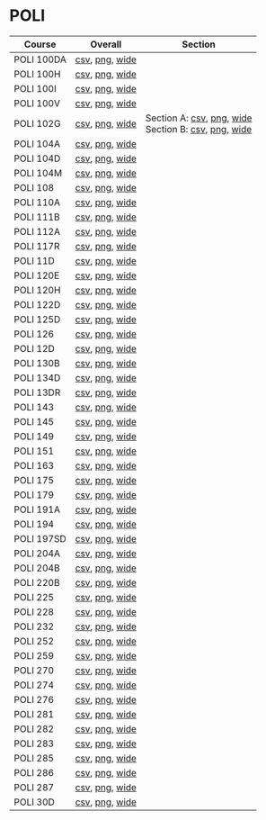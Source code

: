 # POLI

| Course | Overall | Section |
| ------ | ------- | ------- |
| POLI 100DA | [csv](https://github.com/UCSD-Historical-Enrollment-Data/2024Fall/blob/main/overall/POLI%20100DA.csv), [png](https://raw.githubusercontent.com/UCSD-Historical-Enrollment-Data/2024Fall/main/plot_overall/POLI%20100DA.png), [wide](https://raw.githubusercontent.com/UCSD-Historical-Enrollment-Data/2024Fall/main/plot_overall_wide/POLI%20100DA.png) |  |
| POLI 100H | [csv](https://github.com/UCSD-Historical-Enrollment-Data/2024Fall/blob/main/overall/POLI%20100H.csv), [png](https://raw.githubusercontent.com/UCSD-Historical-Enrollment-Data/2024Fall/main/plot_overall/POLI%20100H.png), [wide](https://raw.githubusercontent.com/UCSD-Historical-Enrollment-Data/2024Fall/main/plot_overall_wide/POLI%20100H.png) |  |
| POLI 100I | [csv](https://github.com/UCSD-Historical-Enrollment-Data/2024Fall/blob/main/overall/POLI%20100I.csv), [png](https://raw.githubusercontent.com/UCSD-Historical-Enrollment-Data/2024Fall/main/plot_overall/POLI%20100I.png), [wide](https://raw.githubusercontent.com/UCSD-Historical-Enrollment-Data/2024Fall/main/plot_overall_wide/POLI%20100I.png) |  |
| POLI 100V | [csv](https://github.com/UCSD-Historical-Enrollment-Data/2024Fall/blob/main/overall/POLI%20100V.csv), [png](https://raw.githubusercontent.com/UCSD-Historical-Enrollment-Data/2024Fall/main/plot_overall/POLI%20100V.png), [wide](https://raw.githubusercontent.com/UCSD-Historical-Enrollment-Data/2024Fall/main/plot_overall_wide/POLI%20100V.png) |  |
| POLI 102G | [csv](https://github.com/UCSD-Historical-Enrollment-Data/2024Fall/blob/main/overall/POLI%20102G.csv), [png](https://raw.githubusercontent.com/UCSD-Historical-Enrollment-Data/2024Fall/main/plot_overall/POLI%20102G.png), [wide](https://raw.githubusercontent.com/UCSD-Historical-Enrollment-Data/2024Fall/main/plot_overall_wide/POLI%20102G.png) | Section A: [csv](https://github.com/UCSD-Historical-Enrollment-Data/2024Fall/blob/main/section/POLI%20102G_A.csv), [png](https://raw.githubusercontent.com/UCSD-Historical-Enrollment-Data/2024Fall/main/plot_section/POLI%20102G_A.png), [wide](https://raw.githubusercontent.com/UCSD-Historical-Enrollment-Data/2024Fall/main/plot_section_wide/POLI%20102G_A.png)<br>Section B: [csv](https://github.com/UCSD-Historical-Enrollment-Data/2024Fall/blob/main/section/POLI%20102G_B.csv), [png](https://raw.githubusercontent.com/UCSD-Historical-Enrollment-Data/2024Fall/main/plot_section/POLI%20102G_B.png), [wide](https://raw.githubusercontent.com/UCSD-Historical-Enrollment-Data/2024Fall/main/plot_section_wide/POLI%20102G_B.png) |
| POLI 104A | [csv](https://github.com/UCSD-Historical-Enrollment-Data/2024Fall/blob/main/overall/POLI%20104A.csv), [png](https://raw.githubusercontent.com/UCSD-Historical-Enrollment-Data/2024Fall/main/plot_overall/POLI%20104A.png), [wide](https://raw.githubusercontent.com/UCSD-Historical-Enrollment-Data/2024Fall/main/plot_overall_wide/POLI%20104A.png) |  |
| POLI 104D | [csv](https://github.com/UCSD-Historical-Enrollment-Data/2024Fall/blob/main/overall/POLI%20104D.csv), [png](https://raw.githubusercontent.com/UCSD-Historical-Enrollment-Data/2024Fall/main/plot_overall/POLI%20104D.png), [wide](https://raw.githubusercontent.com/UCSD-Historical-Enrollment-Data/2024Fall/main/plot_overall_wide/POLI%20104D.png) |  |
| POLI 104M | [csv](https://github.com/UCSD-Historical-Enrollment-Data/2024Fall/blob/main/overall/POLI%20104M.csv), [png](https://raw.githubusercontent.com/UCSD-Historical-Enrollment-Data/2024Fall/main/plot_overall/POLI%20104M.png), [wide](https://raw.githubusercontent.com/UCSD-Historical-Enrollment-Data/2024Fall/main/plot_overall_wide/POLI%20104M.png) |  |
| POLI 108 | [csv](https://github.com/UCSD-Historical-Enrollment-Data/2024Fall/blob/main/overall/POLI%20108.csv), [png](https://raw.githubusercontent.com/UCSD-Historical-Enrollment-Data/2024Fall/main/plot_overall/POLI%20108.png), [wide](https://raw.githubusercontent.com/UCSD-Historical-Enrollment-Data/2024Fall/main/plot_overall_wide/POLI%20108.png) |  |
| POLI 110A | [csv](https://github.com/UCSD-Historical-Enrollment-Data/2024Fall/blob/main/overall/POLI%20110A.csv), [png](https://raw.githubusercontent.com/UCSD-Historical-Enrollment-Data/2024Fall/main/plot_overall/POLI%20110A.png), [wide](https://raw.githubusercontent.com/UCSD-Historical-Enrollment-Data/2024Fall/main/plot_overall_wide/POLI%20110A.png) |  |
| POLI 111B | [csv](https://github.com/UCSD-Historical-Enrollment-Data/2024Fall/blob/main/overall/POLI%20111B.csv), [png](https://raw.githubusercontent.com/UCSD-Historical-Enrollment-Data/2024Fall/main/plot_overall/POLI%20111B.png), [wide](https://raw.githubusercontent.com/UCSD-Historical-Enrollment-Data/2024Fall/main/plot_overall_wide/POLI%20111B.png) |  |
| POLI 112A | [csv](https://github.com/UCSD-Historical-Enrollment-Data/2024Fall/blob/main/overall/POLI%20112A.csv), [png](https://raw.githubusercontent.com/UCSD-Historical-Enrollment-Data/2024Fall/main/plot_overall/POLI%20112A.png), [wide](https://raw.githubusercontent.com/UCSD-Historical-Enrollment-Data/2024Fall/main/plot_overall_wide/POLI%20112A.png) |  |
| POLI 117R | [csv](https://github.com/UCSD-Historical-Enrollment-Data/2024Fall/blob/main/overall/POLI%20117R.csv), [png](https://raw.githubusercontent.com/UCSD-Historical-Enrollment-Data/2024Fall/main/plot_overall/POLI%20117R.png), [wide](https://raw.githubusercontent.com/UCSD-Historical-Enrollment-Data/2024Fall/main/plot_overall_wide/POLI%20117R.png) |  |
| POLI 11D | [csv](https://github.com/UCSD-Historical-Enrollment-Data/2024Fall/blob/main/overall/POLI%2011D.csv), [png](https://raw.githubusercontent.com/UCSD-Historical-Enrollment-Data/2024Fall/main/plot_overall/POLI%2011D.png), [wide](https://raw.githubusercontent.com/UCSD-Historical-Enrollment-Data/2024Fall/main/plot_overall_wide/POLI%2011D.png) |  |
| POLI 120E | [csv](https://github.com/UCSD-Historical-Enrollment-Data/2024Fall/blob/main/overall/POLI%20120E.csv), [png](https://raw.githubusercontent.com/UCSD-Historical-Enrollment-Data/2024Fall/main/plot_overall/POLI%20120E.png), [wide](https://raw.githubusercontent.com/UCSD-Historical-Enrollment-Data/2024Fall/main/plot_overall_wide/POLI%20120E.png) |  |
| POLI 120H | [csv](https://github.com/UCSD-Historical-Enrollment-Data/2024Fall/blob/main/overall/POLI%20120H.csv), [png](https://raw.githubusercontent.com/UCSD-Historical-Enrollment-Data/2024Fall/main/plot_overall/POLI%20120H.png), [wide](https://raw.githubusercontent.com/UCSD-Historical-Enrollment-Data/2024Fall/main/plot_overall_wide/POLI%20120H.png) |  |
| POLI 122D | [csv](https://github.com/UCSD-Historical-Enrollment-Data/2024Fall/blob/main/overall/POLI%20122D.csv), [png](https://raw.githubusercontent.com/UCSD-Historical-Enrollment-Data/2024Fall/main/plot_overall/POLI%20122D.png), [wide](https://raw.githubusercontent.com/UCSD-Historical-Enrollment-Data/2024Fall/main/plot_overall_wide/POLI%20122D.png) |  |
| POLI 125D | [csv](https://github.com/UCSD-Historical-Enrollment-Data/2024Fall/blob/main/overall/POLI%20125D.csv), [png](https://raw.githubusercontent.com/UCSD-Historical-Enrollment-Data/2024Fall/main/plot_overall/POLI%20125D.png), [wide](https://raw.githubusercontent.com/UCSD-Historical-Enrollment-Data/2024Fall/main/plot_overall_wide/POLI%20125D.png) |  |
| POLI 126 | [csv](https://github.com/UCSD-Historical-Enrollment-Data/2024Fall/blob/main/overall/POLI%20126.csv), [png](https://raw.githubusercontent.com/UCSD-Historical-Enrollment-Data/2024Fall/main/plot_overall/POLI%20126.png), [wide](https://raw.githubusercontent.com/UCSD-Historical-Enrollment-Data/2024Fall/main/plot_overall_wide/POLI%20126.png) |  |
| POLI 12D | [csv](https://github.com/UCSD-Historical-Enrollment-Data/2024Fall/blob/main/overall/POLI%2012D.csv), [png](https://raw.githubusercontent.com/UCSD-Historical-Enrollment-Data/2024Fall/main/plot_overall/POLI%2012D.png), [wide](https://raw.githubusercontent.com/UCSD-Historical-Enrollment-Data/2024Fall/main/plot_overall_wide/POLI%2012D.png) |  |
| POLI 130B | [csv](https://github.com/UCSD-Historical-Enrollment-Data/2024Fall/blob/main/overall/POLI%20130B.csv), [png](https://raw.githubusercontent.com/UCSD-Historical-Enrollment-Data/2024Fall/main/plot_overall/POLI%20130B.png), [wide](https://raw.githubusercontent.com/UCSD-Historical-Enrollment-Data/2024Fall/main/plot_overall_wide/POLI%20130B.png) |  |
| POLI 134D | [csv](https://github.com/UCSD-Historical-Enrollment-Data/2024Fall/blob/main/overall/POLI%20134D.csv), [png](https://raw.githubusercontent.com/UCSD-Historical-Enrollment-Data/2024Fall/main/plot_overall/POLI%20134D.png), [wide](https://raw.githubusercontent.com/UCSD-Historical-Enrollment-Data/2024Fall/main/plot_overall_wide/POLI%20134D.png) |  |
| POLI 13DR | [csv](https://github.com/UCSD-Historical-Enrollment-Data/2024Fall/blob/main/overall/POLI%2013DR.csv), [png](https://raw.githubusercontent.com/UCSD-Historical-Enrollment-Data/2024Fall/main/plot_overall/POLI%2013DR.png), [wide](https://raw.githubusercontent.com/UCSD-Historical-Enrollment-Data/2024Fall/main/plot_overall_wide/POLI%2013DR.png) |  |
| POLI 143 | [csv](https://github.com/UCSD-Historical-Enrollment-Data/2024Fall/blob/main/overall/POLI%20143.csv), [png](https://raw.githubusercontent.com/UCSD-Historical-Enrollment-Data/2024Fall/main/plot_overall/POLI%20143.png), [wide](https://raw.githubusercontent.com/UCSD-Historical-Enrollment-Data/2024Fall/main/plot_overall_wide/POLI%20143.png) |  |
| POLI 145 | [csv](https://github.com/UCSD-Historical-Enrollment-Data/2024Fall/blob/main/overall/POLI%20145.csv), [png](https://raw.githubusercontent.com/UCSD-Historical-Enrollment-Data/2024Fall/main/plot_overall/POLI%20145.png), [wide](https://raw.githubusercontent.com/UCSD-Historical-Enrollment-Data/2024Fall/main/plot_overall_wide/POLI%20145.png) |  |
| POLI 149 | [csv](https://github.com/UCSD-Historical-Enrollment-Data/2024Fall/blob/main/overall/POLI%20149.csv), [png](https://raw.githubusercontent.com/UCSD-Historical-Enrollment-Data/2024Fall/main/plot_overall/POLI%20149.png), [wide](https://raw.githubusercontent.com/UCSD-Historical-Enrollment-Data/2024Fall/main/plot_overall_wide/POLI%20149.png) |  |
| POLI 151 | [csv](https://github.com/UCSD-Historical-Enrollment-Data/2024Fall/blob/main/overall/POLI%20151.csv), [png](https://raw.githubusercontent.com/UCSD-Historical-Enrollment-Data/2024Fall/main/plot_overall/POLI%20151.png), [wide](https://raw.githubusercontent.com/UCSD-Historical-Enrollment-Data/2024Fall/main/plot_overall_wide/POLI%20151.png) |  |
| POLI 163 | [csv](https://github.com/UCSD-Historical-Enrollment-Data/2024Fall/blob/main/overall/POLI%20163.csv), [png](https://raw.githubusercontent.com/UCSD-Historical-Enrollment-Data/2024Fall/main/plot_overall/POLI%20163.png), [wide](https://raw.githubusercontent.com/UCSD-Historical-Enrollment-Data/2024Fall/main/plot_overall_wide/POLI%20163.png) |  |
| POLI 175 | [csv](https://github.com/UCSD-Historical-Enrollment-Data/2024Fall/blob/main/overall/POLI%20175.csv), [png](https://raw.githubusercontent.com/UCSD-Historical-Enrollment-Data/2024Fall/main/plot_overall/POLI%20175.png), [wide](https://raw.githubusercontent.com/UCSD-Historical-Enrollment-Data/2024Fall/main/plot_overall_wide/POLI%20175.png) |  |
| POLI 179 | [csv](https://github.com/UCSD-Historical-Enrollment-Data/2024Fall/blob/main/overall/POLI%20179.csv), [png](https://raw.githubusercontent.com/UCSD-Historical-Enrollment-Data/2024Fall/main/plot_overall/POLI%20179.png), [wide](https://raw.githubusercontent.com/UCSD-Historical-Enrollment-Data/2024Fall/main/plot_overall_wide/POLI%20179.png) |  |
| POLI 191A | [csv](https://github.com/UCSD-Historical-Enrollment-Data/2024Fall/blob/main/overall/POLI%20191A.csv), [png](https://raw.githubusercontent.com/UCSD-Historical-Enrollment-Data/2024Fall/main/plot_overall/POLI%20191A.png), [wide](https://raw.githubusercontent.com/UCSD-Historical-Enrollment-Data/2024Fall/main/plot_overall_wide/POLI%20191A.png) |  |
| POLI 194 | [csv](https://github.com/UCSD-Historical-Enrollment-Data/2024Fall/blob/main/overall/POLI%20194.csv), [png](https://raw.githubusercontent.com/UCSD-Historical-Enrollment-Data/2024Fall/main/plot_overall/POLI%20194.png), [wide](https://raw.githubusercontent.com/UCSD-Historical-Enrollment-Data/2024Fall/main/plot_overall_wide/POLI%20194.png) |  |
| POLI 197SD | [csv](https://github.com/UCSD-Historical-Enrollment-Data/2024Fall/blob/main/overall/POLI%20197SD.csv), [png](https://raw.githubusercontent.com/UCSD-Historical-Enrollment-Data/2024Fall/main/plot_overall/POLI%20197SD.png), [wide](https://raw.githubusercontent.com/UCSD-Historical-Enrollment-Data/2024Fall/main/plot_overall_wide/POLI%20197SD.png) |  |
| POLI 204A | [csv](https://github.com/UCSD-Historical-Enrollment-Data/2024Fall/blob/main/overall/POLI%20204A.csv), [png](https://raw.githubusercontent.com/UCSD-Historical-Enrollment-Data/2024Fall/main/plot_overall/POLI%20204A.png), [wide](https://raw.githubusercontent.com/UCSD-Historical-Enrollment-Data/2024Fall/main/plot_overall_wide/POLI%20204A.png) |  |
| POLI 204B | [csv](https://github.com/UCSD-Historical-Enrollment-Data/2024Fall/blob/main/overall/POLI%20204B.csv), [png](https://raw.githubusercontent.com/UCSD-Historical-Enrollment-Data/2024Fall/main/plot_overall/POLI%20204B.png), [wide](https://raw.githubusercontent.com/UCSD-Historical-Enrollment-Data/2024Fall/main/plot_overall_wide/POLI%20204B.png) |  |
| POLI 220B | [csv](https://github.com/UCSD-Historical-Enrollment-Data/2024Fall/blob/main/overall/POLI%20220B.csv), [png](https://raw.githubusercontent.com/UCSD-Historical-Enrollment-Data/2024Fall/main/plot_overall/POLI%20220B.png), [wide](https://raw.githubusercontent.com/UCSD-Historical-Enrollment-Data/2024Fall/main/plot_overall_wide/POLI%20220B.png) |  |
| POLI 225 | [csv](https://github.com/UCSD-Historical-Enrollment-Data/2024Fall/blob/main/overall/POLI%20225.csv), [png](https://raw.githubusercontent.com/UCSD-Historical-Enrollment-Data/2024Fall/main/plot_overall/POLI%20225.png), [wide](https://raw.githubusercontent.com/UCSD-Historical-Enrollment-Data/2024Fall/main/plot_overall_wide/POLI%20225.png) |  |
| POLI 228 | [csv](https://github.com/UCSD-Historical-Enrollment-Data/2024Fall/blob/main/overall/POLI%20228.csv), [png](https://raw.githubusercontent.com/UCSD-Historical-Enrollment-Data/2024Fall/main/plot_overall/POLI%20228.png), [wide](https://raw.githubusercontent.com/UCSD-Historical-Enrollment-Data/2024Fall/main/plot_overall_wide/POLI%20228.png) |  |
| POLI 232 | [csv](https://github.com/UCSD-Historical-Enrollment-Data/2024Fall/blob/main/overall/POLI%20232.csv), [png](https://raw.githubusercontent.com/UCSD-Historical-Enrollment-Data/2024Fall/main/plot_overall/POLI%20232.png), [wide](https://raw.githubusercontent.com/UCSD-Historical-Enrollment-Data/2024Fall/main/plot_overall_wide/POLI%20232.png) |  |
| POLI 252 | [csv](https://github.com/UCSD-Historical-Enrollment-Data/2024Fall/blob/main/overall/POLI%20252.csv), [png](https://raw.githubusercontent.com/UCSD-Historical-Enrollment-Data/2024Fall/main/plot_overall/POLI%20252.png), [wide](https://raw.githubusercontent.com/UCSD-Historical-Enrollment-Data/2024Fall/main/plot_overall_wide/POLI%20252.png) |  |
| POLI 259 | [csv](https://github.com/UCSD-Historical-Enrollment-Data/2024Fall/blob/main/overall/POLI%20259.csv), [png](https://raw.githubusercontent.com/UCSD-Historical-Enrollment-Data/2024Fall/main/plot_overall/POLI%20259.png), [wide](https://raw.githubusercontent.com/UCSD-Historical-Enrollment-Data/2024Fall/main/plot_overall_wide/POLI%20259.png) |  |
| POLI 270 | [csv](https://github.com/UCSD-Historical-Enrollment-Data/2024Fall/blob/main/overall/POLI%20270.csv), [png](https://raw.githubusercontent.com/UCSD-Historical-Enrollment-Data/2024Fall/main/plot_overall/POLI%20270.png), [wide](https://raw.githubusercontent.com/UCSD-Historical-Enrollment-Data/2024Fall/main/plot_overall_wide/POLI%20270.png) |  |
| POLI 274 | [csv](https://github.com/UCSD-Historical-Enrollment-Data/2024Fall/blob/main/overall/POLI%20274.csv), [png](https://raw.githubusercontent.com/UCSD-Historical-Enrollment-Data/2024Fall/main/plot_overall/POLI%20274.png), [wide](https://raw.githubusercontent.com/UCSD-Historical-Enrollment-Data/2024Fall/main/plot_overall_wide/POLI%20274.png) |  |
| POLI 276 | [csv](https://github.com/UCSD-Historical-Enrollment-Data/2024Fall/blob/main/overall/POLI%20276.csv), [png](https://raw.githubusercontent.com/UCSD-Historical-Enrollment-Data/2024Fall/main/plot_overall/POLI%20276.png), [wide](https://raw.githubusercontent.com/UCSD-Historical-Enrollment-Data/2024Fall/main/plot_overall_wide/POLI%20276.png) |  |
| POLI 281 | [csv](https://github.com/UCSD-Historical-Enrollment-Data/2024Fall/blob/main/overall/POLI%20281.csv), [png](https://raw.githubusercontent.com/UCSD-Historical-Enrollment-Data/2024Fall/main/plot_overall/POLI%20281.png), [wide](https://raw.githubusercontent.com/UCSD-Historical-Enrollment-Data/2024Fall/main/plot_overall_wide/POLI%20281.png) |  |
| POLI 282 | [csv](https://github.com/UCSD-Historical-Enrollment-Data/2024Fall/blob/main/overall/POLI%20282.csv), [png](https://raw.githubusercontent.com/UCSD-Historical-Enrollment-Data/2024Fall/main/plot_overall/POLI%20282.png), [wide](https://raw.githubusercontent.com/UCSD-Historical-Enrollment-Data/2024Fall/main/plot_overall_wide/POLI%20282.png) |  |
| POLI 283 | [csv](https://github.com/UCSD-Historical-Enrollment-Data/2024Fall/blob/main/overall/POLI%20283.csv), [png](https://raw.githubusercontent.com/UCSD-Historical-Enrollment-Data/2024Fall/main/plot_overall/POLI%20283.png), [wide](https://raw.githubusercontent.com/UCSD-Historical-Enrollment-Data/2024Fall/main/plot_overall_wide/POLI%20283.png) |  |
| POLI 285 | [csv](https://github.com/UCSD-Historical-Enrollment-Data/2024Fall/blob/main/overall/POLI%20285.csv), [png](https://raw.githubusercontent.com/UCSD-Historical-Enrollment-Data/2024Fall/main/plot_overall/POLI%20285.png), [wide](https://raw.githubusercontent.com/UCSD-Historical-Enrollment-Data/2024Fall/main/plot_overall_wide/POLI%20285.png) |  |
| POLI 286 | [csv](https://github.com/UCSD-Historical-Enrollment-Data/2024Fall/blob/main/overall/POLI%20286.csv), [png](https://raw.githubusercontent.com/UCSD-Historical-Enrollment-Data/2024Fall/main/plot_overall/POLI%20286.png), [wide](https://raw.githubusercontent.com/UCSD-Historical-Enrollment-Data/2024Fall/main/plot_overall_wide/POLI%20286.png) |  |
| POLI 287 | [csv](https://github.com/UCSD-Historical-Enrollment-Data/2024Fall/blob/main/overall/POLI%20287.csv), [png](https://raw.githubusercontent.com/UCSD-Historical-Enrollment-Data/2024Fall/main/plot_overall/POLI%20287.png), [wide](https://raw.githubusercontent.com/UCSD-Historical-Enrollment-Data/2024Fall/main/plot_overall_wide/POLI%20287.png) |  |
| POLI 30D | [csv](https://github.com/UCSD-Historical-Enrollment-Data/2024Fall/blob/main/overall/POLI%2030D.csv), [png](https://raw.githubusercontent.com/UCSD-Historical-Enrollment-Data/2024Fall/main/plot_overall/POLI%2030D.png), [wide](https://raw.githubusercontent.com/UCSD-Historical-Enrollment-Data/2024Fall/main/plot_overall_wide/POLI%2030D.png) |  |
